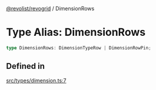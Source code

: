 [@revolist/revogrid](README.md) / DimensionRows

# Type Alias: DimensionRows

```ts
type DimensionRows: DimensionTypeRow | DimensionRowPin;
```

## Defined in

[src/types/dimension.ts:7](https://github.com/revolist/revogrid/blob/a05de3c33a7ba2a618c9fb3780f2f2c0197bcd28/src/types/dimension.ts#L7)
